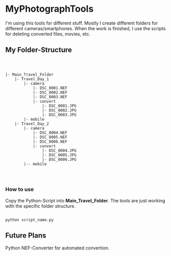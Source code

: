 # MyPhotographTools

I'm using this tools for different stuff. Mostly I create different folders for different cameras/smartphones. When the work is finished, I use the scripts for deleting converted files, movies, etc.

## My Folder-Structure

<code>
    <pre>
|- Main_Travel_Folder
    |- Travel_Day_1
        |- camera
            |- DSC_0001.NEF
            |- DSC_0002.NEF
            |- DSC_0003.NEF
            |- convert
                |- DSC_0001.JPG
                |- DSC_0002.JPG
                |- DSC_0003.JPG
        |- mobile
    |- Travel_Day_2
        |- camera
            |- DSC_0004.NEF
            |- DSC_0005.NEF
            |- DSC_0006.NEF
            |- convert
                |- DSC_0004.JPG
                |- DSC_0005.JPG
                |- DSC_0006.JPG
        |-- mobile
    </pre>
</code>

### How to use
Copy the Python-Script into **Main_Travel_Folder**. The tools are just working with the specific folder structure.

<code>
python script_name.py
</code>

## Future Plans
Python NEF-Converter for automated convertion.